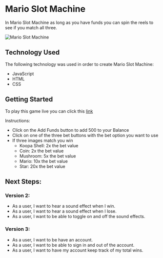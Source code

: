 # Mario Slot Machine 

In Mario Slot Machine as long as you have funds you can spin the reels to see if you match all three.

![Mario Slot Machine](/slot-machine-project/slotPic/slot-machine-image.png)

## Technology Used
The following technology was used in order to create Mario Slot Machine:
- JavaScript
- HTML
- CSS

## Getting Started
To play this game live you can click this [link](https://www.example.com)

Instructions:
- Click on the Add Funds button to add 500 to your Balance
- Click on one of the three bet buttons with the bet option you want to use
- If three images match you win
    - Koopa Shell: 2x the bet value
    - Coin: 2x the bet value
    - Mushroom: 5x the bet value
    - Mario: 10x the bet value
    - Star: 20x the bet value

## Next Steps:

### Version 2:
- As a user, I want to hear a sound effect when I win.
- As a user, I want to hear a sound effect when I lose.
- As a user, I want to be able to toggle on and off the sound effects.

### Version 3:
- As a user, I want to be have an account.
- As a user, I want to be able to sign in and out of the account.
- As a user, I want to have my account keep track of my total wins. 